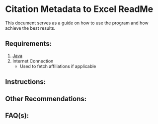 # Citation Metadata to Excel ReadMe

  This document serves as a guide on how to use the program and how achieve the best results.

## Requirements:

1. [Java](https://www.java.com/en/)
2. Internet Connection
    - Used to fetch affiliations if applicable
    
## Instructions:

## Other Recommendations:

## FAQ(s):
